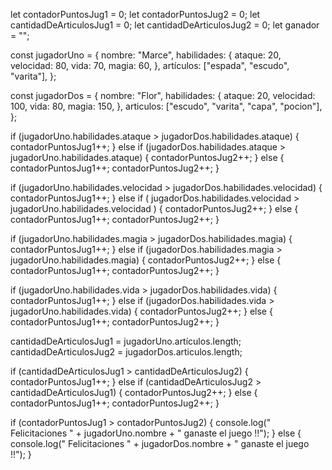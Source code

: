 let contadorPuntosJug1 = 0;
let contadorPuntosJug2 = 0;
let cantidadDeArticulosJug1 = 0;
let cantidadDeArticulosJug2 = 0;
let ganador = "";

const jugadorUno = {
  nombre: "Marce",
  habilidades: {
    ataque: 20,
    velocidad: 80,
    vida: 70,
    magia: 60,
  },
  artículos: ["espada", "escudo", "varita"],
};

const jugadorDos = {
  nombre: "Flor",
  habilidades: {
    ataque: 20,
    velocidad: 100,
    vida: 80,
    magia: 150,
  },
  articulos: ["escudo", "varita", "capa", "pocion"],
};

if (jugadorUno.habilidades.ataque > jugadorDos.habilidades.ataque) {
  contadorPuntosJug1++;
} else if (jugadorDos.habilidades.ataque > jugadorUno.habilidades.ataque) {
  contadorPuntosJug2++;
} else {
  contadorPuntosJug1++;
  contadorPuntosJug2++;
}

if (jugadorUno.habilidades.velocidad > jugadorDos.habilidades.velocidad) {
  contadorPuntosJug1++;
} else if (
  jugadorDos.habilidades.velocidad > jugadorUno.habilidades.velocidad
) {
  contadorPuntosJug2++;
} else {
  contadorPuntosJug1++;
  contadorPuntosJug2++;
}

if (jugadorUno.habilidades.magia > jugadorDos.habilidades.magia) {
  contadorPuntosJug1++;
} else if (jugadorDos.habilidades.magia > jugadorUno.habilidades.magia) {
  contadorPuntosJug2++;
} else {
  contadorPuntosJug1++;
  contadorPuntosJug2++;
}

if (jugadorUno.habilidades.vida > jugadorDos.habilidades.vida) {
  contadorPuntosJug1++;
} else if (jugadorDos.habilidades.vida > jugadorUno.habilidades.vida) {
  contadorPuntosJug2++;
} else {
  contadorPuntosJug1++;
  contadorPuntosJug2++;
}

cantidadDeArticulosJug1 = jugadorUno.artículos.length;
cantidadDeArticulosJug2 = jugadorDos.articulos.length;

if (cantidadDeArticulosJug1 > cantidadDeArticulosJug2) {
  contadorPuntosJug1++;
} else if (cantidadDeArticulosJug2 > cantidadDeArticulosJug1) {
  contadorPuntosJug2++;
} else {
  contadorPuntosJug1++;
  contadorPuntosJug2++;
}

if (contadorPuntosJug1 > contadorPuntosJug2) {
  console.log(" Felicitaciones " + jugadorUno.nombre + " ganaste el juego !!");
} else {
  console.log(" Felicitaciones " + jugadorDos.nombre + " ganaste el juego !!");
}
